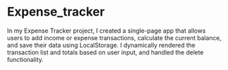# Expense_tracker
In my Expense Tracker project, I created a single-page app that allows users to add income or expense transactions, calculate the current balance, and save their data using LocalStorage. I  dynamically rendered the transaction list and totals based on user input, and handled the delete functionality. 
